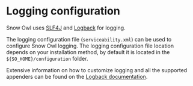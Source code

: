 # Logging configuration

Snow Owl uses [SLF4J](https://www.slf4j.org/) and [Logback](https://logback.qos.ch/) for logging.

The logging configuration file (`serviceability.xml`) can be used to configure Snow Owl logging. The logging configuration file location depends on your installation method, by default it is located in the `${SO_HOME}/configuration` folder.

Extensive information on how to customize logging and all the supported appenders can be found on the [Logback documentation](https://logback.qos.ch/manual/configuration.html).